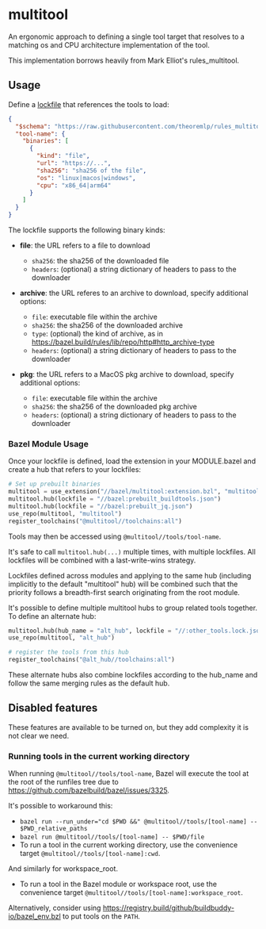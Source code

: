 # multitool

An ergonomic approach to defining a single tool target that resolves to a matching os and CPU architecture implementation of the tool.

This implementation borrows heavily from Mark Elliot's rules_multitool.

## Usage

Define a [lockfile](lockfile.schema.json) that references the tools to load:

```json
{
  "$schema": "https://raw.githubusercontent.com/theoremlp/rules_multitool/main/lockfile.schema.json",
  "tool-name": {
    "binaries": [
      {
        "kind": "file",
        "url": "https://...",
        "sha256": "sha256 of the file",
        "os": "linux|macos|windows",
        "cpu": "x86_64|arm64"
      }
    ]
  }
}
```

The lockfile supports the following binary kinds:

- **file**: the URL refers to a file to download

  - `sha256`: the sha256 of the downloaded file
  - `headers`: (optional) a string dictionary of headers to pass to the downloader

- **archive**: the URL referes to an archive to download, specify additional options:

  - `file`: executable file within the archive
  - `sha256`: the sha256 of the downloaded archive
  - `type`: (optional) the kind of archive, as in https://bazel.build/rules/lib/repo/http#http_archive-type
  - `headers`: (optional) a string dictionary of headers to pass to the downloader

- **pkg**: the URL refers to a MacOS pkg archive to download, specify additional options:

  - `file`: executable file within the archive
  - `sha256`: the sha256 of the downloaded pkg archive
  - `headers`: (optional) a string dictionary of headers to pass to the downloader

### Bazel Module Usage

Once your lockfile is defined, load the extension in your MODULE.bazel and create a hub that refers to your lockfiles:

```python
# Set up prebuilt binaries
multitool = use_extension("//bazel/multitool:extension.bzl", "multitool")
multitool.hub(lockfile = "//bazel:prebuilt_buildtools.json")
multitool.hub(lockfile = "//bazel:prebuilt_jq.json")
use_repo(multitool, "multitool")
register_toolchains("@multitool//toolchains:all")
```

Tools may then be accessed using `@multitool//tools/tool-name`.

It's safe to call `multitool.hub(...)` multiple times, with multiple lockfiles. All lockfiles will be combined with a last-write-wins strategy.

Lockfiles defined across modules and applying to the same hub (including implicitly to the default "multitool" hub) will be combined such that the priority follows a breadth-first search originating from the root module.

It's possible to define multiple multitool hubs to group related tools together. To define an alternate hub:

```python
multitool.hub(hub_name = "alt_hub", lockfile = "//:other_tools.lock.json")
use_repo(multitool, "alt_hub")

# register the tools from this hub
register_toolchains("@alt_hub//toolchains:all")
```

These alternate hubs also combine lockfiles according to the hub_name and follow the same merging rules as the default hub.

## Disabled features

These features are available to be turned on, but they add complexity it is not clear we need.


### Running tools in the current working directory

When running `@multitool//tools/tool-name`, Bazel will execute the tool at the root of the runfiles tree due to https://github.com/bazelbuild/bazel/issues/3325.

It's possible to workaround this:
- `bazel run --run_under="cd $PWD &&" @multitool//tools/[tool-name] -- $PWD_relative_paths`
- `bazel run @multitool//tools/[tool-name] -- $PWD/file`
- To run a tool in the current working directory, use the convenience target `@multitool//tools/[tool-name]:cwd`.

And similarly for workspace_root.

- To run a tool in the Bazel module or workspace root, use the convenience target `@multitool//tools/[tool-name]:workspace_root`.

Alternatively, consider using https://registry.build/github/buildbuddy-io/bazel_env.bzl to put tools on the `PATH`.
